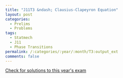 ```yaml
---
title: "J11T3 &ndash; Clausius-Clapeyron Equation"
layout: post
categories:
  - Prelims
  - Problems
tags:
  - Statmech
  - J11
  - Phase Transitions
permalink: /:categories/:year/:month/T3:output_ext
comments: false
---
```

<object data="2011J3T.pdf" type="application/pdf" width="100%" height="500"></object>
<div class="message"><a href='https://princetonprelim.com/prelim/26/'>Check for solutions to this year's exam</a></div>